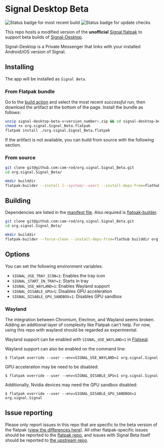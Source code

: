 # Signal Desktop Beta

![Status badge for most recent build](https://github.com/cam-rod/org.signal.Signal_Beta/actions/workflows/build.yaml/badge.svg?branch=beta&event=push) ![Status badge for update checks](https://github.com/cam-rod/org.signal.Signal_Beta/actions/workflows/update.yaml/badge.svg?branch=beta)

This repo hosts a modified version of the **unofficial** [Signal flatpak](https://github.com/flathub/org.signal.Signal) to support beta builds of [Signal-Desktop](https://github.com/signalapp/Signal-Desktop).

Signal-Desktop is a Private Messenger that links with your installed Android/iOS version of Signal.

## Installing

The app will be installed as `Signal Beta`.

### From Flatpak bundle

Go to the [build action](https://github.com/cam-rod/org.signal.Signal_Beta/actions/workflows/build.yaml?query=branch%3Abeta+is%3Acompleted) and select the most recent _successful_ run, then download the artifact at the bottom of the page. Install the bundle as follows:

```bash
unzip signal-desktop-beta-v<version_number>.zip && cd signal-desktop-beta-v<version_number>/
chmod +x org.signal.Signal_Beta.flatpak
flatpak install ./org.signal.Signal_Beta.flatpak
```

If the artifact is not available, you can build from source with the following section.

### From source

```bash
git clone git@github.com:cam-rod/org.signal.Signal_Beta.git
cd org.signal.Signal_Beta/

mkdir builddir
flatpak-builder --install [--system/--user] --install-deps-from=flathub --force-clean builddir org.signal.Signal_Beta.yaml
```

## Building

Dependencies are listed in the [manifest file](./org.signal.Signal_Beta.yaml). Also required is [flatpak-builder](https://github.com/flatpak/flatpak-builder).

```bash
git clone git@github.com:cam-rod/org.signal.Signal_Beta.git
cd org.signal.Signal_Beta/

mkdir builddir
flatpak-builder --force-clean --install-deps-from=flathub builddir org.signal.Signal_Beta.yaml
```

## Options

You can set the following environment variables:

* `SIGNAL_USE_TRAY_ICON=1`: Enables the tray icon
* `SIGNAL_START_IN_TRAY=1`: Starts in tray
* `SIGNAL_USE_WAYLAND=1`: Enables Wayland support
* `SIGNAL_DISABLE_GPU=1`: Disables GPU acceleration
* `SIGNAL_DISABLE_GPU_SANDBOX=1`: Disables GPU sandbox

### Wayland

The integration between Chromium, Electron, and Wayland seems broken.
Adding an additional layer of complexity like Flatpak can't help.
For now, using this repo with wayland should be regarded as experimental.

Wayland support can be enabled with `SIGNAL_USE_WAYLAND=1` in [Flatseal](https://flathub.org/apps/details/com.github.tchx84.Flatseal).

Wayland support can also be enabled on the command line:

```
$ flatpak override --user --env=SIGNAL_USE_WAYLAND=1 org.signal.Signal
```

GPU acceleration may be need to be disabled:

```
$ flatpak override --user --env=SIGNAL_DISABLE_GPU=1 org.signal.Signal
```

Additionally, Nvidia devices may need the GPU sandbox disabled:

```
$ flatpak override --user --env=SIGNAL_DISABLE_GPU_SANDBOX=1 org.signal.Signal
```

## Issue reporting

Please only report issues in this repo that are specific to the beta version of the flatpak ([view the differences here](https://github.com/flathub/org.signal.Signal/compare/master...cam-rod:org.signal.Signal_Beta:beta)). All other flatpak-specific issues should be reported to the [flatpak repo](https://github.com/flathub/org.signal.Signal), and issues with Signal Beta itself should be reported to [the upstream repo](https://github.com/signalapp/Signal-Desktop).
